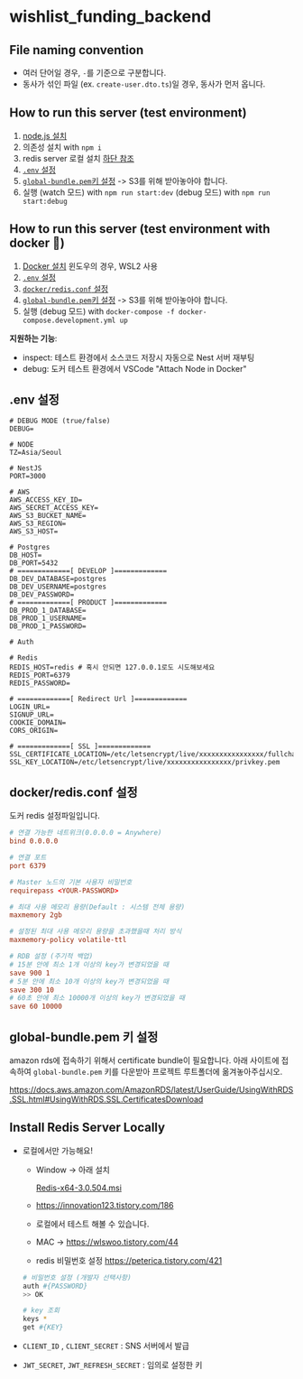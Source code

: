 # wishlist_funding_backend

## File naming convention

- 여러 단어일 경우, `-`를 기준으로 구분합니다.
- 동사가 섞인 파일 (ex. `create-user.dto.ts`)일 경우, 동사가 먼저 옵니다.

## How to run this server (test environment)

1. [node.js 설치](https://nodejs.org/en)
2. 의존성 설치 with `npm i`
3. redis server 로컬 설치 [하단 참조](#Install-Redis-Server-Locally)
4. [`.env` 설정](#env-설정)
5. [`global-bundle.pem`키 설정](#globalbundlepem-키-설정) -> S3를 위해 받아놓아야 합니다.
6. 실행 (watch 모드) with `npm run start:dev` (debug 모드) with `npm run start:debug`

## How to run this server (test environment with docker 🐳)

1. [Docker 설치](https://www.docker.com) 윈도우의 경우, WSL2 사용
2. [`.env` 설정](#env-설정)
3. [`docker/redis.conf` 설정](#dockerredisconf-설정)
4. [`global-bundle.pem`키 설정](#globalbundlepem-키-설정) -> S3를 위해 받아놓아야 합니다.
5. 실행 (debug 모드) with `docker-compose -f docker-compose.development.yml up`

**지원하는 기능**:

- inspect: 테스트 환경에서 소스코드 저장시 자동으로 Nest 서버 재부팅
- debug: 도커 테스트 환경에서 VSCode "Attach Node in Docker"

## .env 설정

```.env
# DEBUG MODE (true/false)
DEBUG=

# NODE
TZ=Asia/Seoul

# NestJS
PORT=3000

# AWS
AWS_ACCESS_KEY_ID=
AWS_SECRET_ACCESS_KEY=
AWS_S3_BUCKET_NAME=
AWS_S3_REGION=
AWS_S3_HOST=

# Postgres
DB_HOST=
DB_PORT=5432
# =============[ DEVELOP ]=============
DB_DEV_DATABASE=postgres
DB_DEV_USERNAME=postgres
DB_DEV_PASSWORD=
# =============[ PRODUCT ]=============
DB_PROD_1_DATABASE=
DB_PROD_1_USERNAME=
DB_PROD_1_PASSWORD=

# Auth

# Redis
REDIS_HOST=redis # 혹시 안되면 127.0.0.1로도 시도해보세요
REDIS_PORT=6379
REDIS_PASSWORD=

# =============[ Redirect Url ]=============
LOGIN_URL=
SIGNUP_URL=
COOKIE_DOMAIN=
CORS_ORIGIN=

# =============[ SSL ]=============
SSL_CERTIFICATE_LOCATION=/etc/letsencrypt/live/xxxxxxxxxxxxxxxx/fullchain.pem
SSL_KEY_LOCATION=/etc/letsencrypt/live/xxxxxxxxxxxxxxxx/privkey.pem
```

## docker/redis.conf 설정

도커 redis 설정파일입니다.

```conf
# 연결 가능한 네트위크(0.0.0.0 = Anywhere)
bind 0.0.0.0

# 연결 포트
port 6379

# Master 노드의 기본 사용자 비밀번호
requirepass <YOUR-PASSWORD>

# 최대 사용 메모리 용량(Default : 시스템 전체 용량)
maxmemory 2gb

# 설정된 최대 사용 메모리 용량을 초과했을때 처리 방식
maxmemory-policy volatile-ttl

# RDB 설정 (주기적 백업)
# 15분 안에 최소 1개 이상의 key가 변경되었을 때
save 900 1
# 5분 안에 최소 10개 이상의 key가 변경되었을 때
save 300 10
# 60초 안에 최소 10000개 이상의 key가 변경되었을 때
save 60 10000
```

## global-bundle.pem 키 설정

amazon rds에 접속하기 위해서 certificate bundle이 필요합니다. 아래 사이트에 접속하여 `global-bundle.pem` 키를 다운받아 프로젝트 루트폴더에 옮겨놓아주십시오.

https://docs.aws.amazon.com/AmazonRDS/latest/UserGuide/UsingWithRDS.SSL.html#UsingWithRDS.SSL.CertificatesDownload

## Install Redis Server Locally

- 로컬에서만 가능해요!
    - Window → 아래 설치
        
        [Redis-x64-3.0.504.msi](https://prod-files-secure.s3.us-west-2.amazonaws.com/a58622d1-e964-481a-b684-e2f5510530c0/c315cca0-5fbd-4c16-b567-8f5184a44734/Redis-x64-3.0.504.msi)
        
    - https://innovation123.tistory.com/186
    - 로컬에서 테스트 해볼 수 있습니다.
    - MAC → https://wlswoo.tistory.com/44
    - redis 비밀번호 설정 https://peterica.tistory.com/421
    
    ```bash
    # 비밀번호 설정 (개발자 선택사항)
    auth #{PASSWORD}
    >> OK
    
    # key 조회
    keys *
    get #{KEY}
    ```
    

- `CLIENT_ID` , `CLIENT_SECRET` :  SNS 서버에서 발급
- `JWT_SECRET`, `JWT_REFRESH_SECRET` : 임의로 설정한 키
